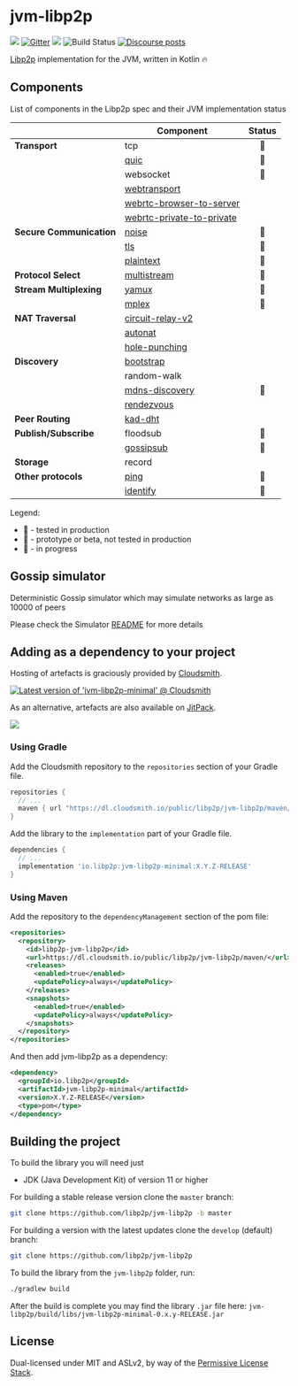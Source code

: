 # jvm-libp2p

[![](https://img.shields.io/badge/project-libp2p-yellow.svg?style=flat-square)](https://libp2p.io/)
[![Gitter](https://img.shields.io/gitter/room/libp2p/jvm-libp2p.svg)](https://gitter.im/jvm-libp2p/community)
[![](https://img.shields.io/badge/freenode-%23libp2p-yellow.svg?style=flat-square)](http://webchat.freenode.net/?channels=%23libp2p)
![Build Status](https://github.com/libp2p/jvm-libp2p/actions/workflows/build.yml/badge.svg?branch=master)
[![Discourse posts](https://img.shields.io/discourse/https/discuss.libp2p.io/posts.svg)](https://discuss.libp2p.io)

[Libp2p](https://libp2p.io/) implementation for the JVM, written in Kotlin 🔥

## Components

List of components in the Libp2p spec and their JVM implementation status 

|                          | Component                                                                                       |          Status          |
|--------------------------|-------------------------------------------------------------------------------------------------|:------------------------:|
| **Transport**            | tcp                                                                                             |    :green_apple:    |
|                          | [quic](https://github.com/libp2p/specs/tree/master/quic)                                        | :tomato: |
|                          | websocket                                                                                       |    :lemon:     |
|                          | [webtransport](https://github.com/libp2p/specs/tree/master/webtransport)                        |                       |
|                          | [webrtc-browser-to-server](https://github.com/libp2p/specs/blob/master/webrtc/webrtc-direct.md) |                       |
|                          | [webrtc-private-to-private](https://github.com/libp2p/specs/blob/master/webrtc/webrtc.md)       |                       |
| **Secure Communication** | [noise](https://github.com/libp2p/specs/blob/master/noise/)                                     |    :green_apple:    |
|                          | [tls](https://github.com/libp2p/specs/blob/master/tls/tls.md)                                   |    :lemon:     |
|                          | [plaintext](https://github.com/libp2p/specs/blob/master/plaintext/README.md)                    |    :lemon:     |
| **Protocol Select**      | [multistream](https://github.com/multiformats/multistream-select)                               |    :green_apple:     |
| **Stream Multiplexing**  | [yamux](https://github.com/libp2p/specs/blob/master/yamux/README.md)                            |    :lemon:     |
|                          | [mplex](https://github.com/libp2p/specs/blob/master/mplex/README.md)                            |    :green_apple:     |
| **NAT Traversal**        | [circuit-relay-v2](https://github.com/libp2p/specs/blob/master/relay/circuit-v2.md)             |       |
|                          | [autonat](https://github.com/libp2p/specs/tree/master/autonat)                                  |       |
|                          | [hole-punching](https://github.com/libp2p/specs/blob/master/connections/hole-punching.md)       |       |
| **Discovery**            | [bootstrap](https://github.com/libp2p/specs/blob/master/kad-dht/README.md#bootstrap-process)    |       |
|                          | random-walk                                                                                     |         |
|                          | [mdns-discovery](https://github.com/libp2p/specs/blob/master/discovery/mdns.md)                 |    :lemon:     |
|                          | [rendezvous](https://github.com/libp2p/specs/blob/master/rendezvous/README.md)                  |         |
| **Peer Routing**         | [kad-dht](https://github.com/libp2p/specs/blob/master/kad-dht/README.md)                        |         |
| **Publish/Subscribe**    | floodsub                                                                                        |    :lemon:     |
|                          | [gossipsub](https://github.com/libp2p/specs/tree/master/pubsub/gossipsub)                       |    :green_apple:     |
| **Storage**              | record                                                                                          |         |
| **Other protocols**      | [ping](https://github.com/libp2p/specs/blob/master/ping/ping.md)                                |    :green_apple:     |
|                          | [identify](https://github.com/libp2p/specs/blob/master/identify/README.md)                      |    :green_apple:     |

Legend:
- :green_apple: - tested in production
- :lemon: - prototype or beta, not tested in production
- :tomato: - in progress 

## Gossip simulator

Deterministic Gossip simulator which may simulate networks as large as 10000 of peers

Please check the Simulator [README](tools/simulator/README.md) for more details

## Adding as a dependency to your project

Hosting of artefacts is graciously provided by [Cloudsmith](https://cloudsmith.com).

[![Latest version of 'jvm-libp2p-minimal' @ Cloudsmith](https://api-prd.cloudsmith.io/v1/badges/version/libp2p/jvm-libp2p/maven/jvm-libp2p-minimal/latest/a=noarch;xg=io.libp2p/?render=true&show_latest=true)](https://cloudsmith.io/~libp2p/repos/jvm-libp2p/packages/detail/maven/jvm-libp2p-minimal/latest/a=noarch;xg=io.libp2p/)

As an alternative, artefacts are also available on [JitPack](https://jitpack.io/).

[![](https://jitpack.io/v/libp2p/jvm-libp2p.svg)](https://jitpack.io/#libp2p/jvm-libp2p)

### Using Gradle
Add the Cloudsmith repository to the `repositories` section of your Gradle file.
```groovy
repositories {
  // ...
  maven { url "https://dl.cloudsmith.io/public/libp2p/jvm-libp2p/maven/" }
}
```
Add the library to the `implementation` part of your Gradle file.
```groovy
dependencies {
  // ...
  implementation 'io.libp2p:jvm-libp2p-minimal:X.Y.Z-RELEASE'
}
```
### Using Maven
Add the repository to the `dependencyManagement` section of the pom file:
```xml
<repositories>
  <repository>
    <id>libp2p-jvm-libp2p</id>
    <url>https://dl.cloudsmith.io/public/libp2p/jvm-libp2p/maven/</url>
    <releases>
      <enabled>true</enabled>
      <updatePolicy>always</updatePolicy>
    </releases>
    <snapshots>
      <enabled>true</enabled>
      <updatePolicy>always</updatePolicy>
    </snapshots>
  </repository>
</repositories>
```

And then add jvm-libp2p as a dependency:
``` xml
<dependency>
  <groupId>io.libp2p</groupId>
  <artifactId>jvm-libp2p-minimal</artifactId>
  <version>X.Y.Z-RELEASE</version>
  <type>pom</type>
</dependency>
```

## Building the project 

To build the library you will need just 
- JDK (Java Development Kit) of version 11 or higher
 
For building a stable release version clone the `master` branch:  
```bash
git clone https://github.com/libp2p/jvm-libp2p -b master
```
For building a version with the latest updates clone the `develop` (default) branch:
```bash
git clone https://github.com/libp2p/jvm-libp2p
```

To build the library from the `jvm-libp2p` folder, run:
```bash
./gradlew build
```

After the build is complete you may find the library `.jar` file here: `jvm-libp2p/build/libs/jvm-libp2p-minimal-0.x.y-RELEASE.jar`

## License

Dual-licensed under MIT and ASLv2, by way of the [Permissive License
Stack](https://protocol.ai/blog/announcing-the-permissive-license-stack/).
